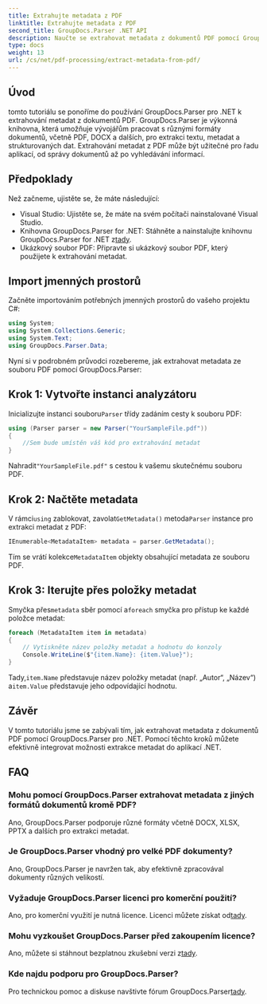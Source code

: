 ```yaml
---
title: Extrahujte metadata z PDF
linktitle: Extrahujte metadata z PDF
second_title: GroupDocs.Parser .NET API
description: Naučte se extrahovat metadata z dokumentů PDF pomocí GroupDocs.Parser for .NET. Tento komplexní průvodce obsahuje podrobné pokyny a předpoklady.
type: docs
weight: 13
url: /cs/net/pdf-processing/extract-metadata-from-pdf/
---
```

## Úvod
tomto tutoriálu se ponoříme do používání GroupDocs.Parser pro .NET k extrahování metadat z dokumentů PDF. GroupDocs.Parser je výkonná knihovna, která umožňuje vývojářům pracovat s různými formáty dokumentů, včetně PDF, DOCX a dalších, pro extrakci textu, metadat a strukturovaných dat. Extrahování metadat z PDF může být užitečné pro řadu aplikací, od správy dokumentů až po vyhledávání informací.
## Předpoklady
Než začneme, ujistěte se, že máte následující:
- Visual Studio: Ujistěte se, že máte na svém počítači nainstalované Visual Studio.
-  Knihovna GroupDocs.Parser for .NET: Stáhněte a nainstalujte knihovnu GroupDocs.Parser for .NET z[tady](https://releases.groupdocs.com/parser/net/).
- Ukázkový soubor PDF: Připravte si ukázkový soubor PDF, který použijete k extrahování metadat.

## Import jmenných prostorů
Začněte importováním potřebných jmenných prostorů do vašeho projektu C#:
```csharp
using System;
using System.Collections.Generic;
using System.Text;
using GroupDocs.Parser.Data;
```

Nyní si v podrobném průvodci rozebereme, jak extrahovat metadata ze souboru PDF pomocí GroupDocs.Parser:
## Krok 1: Vytvořte instanci analyzátoru
 Inicializujte instanci souboru`Parser` třídy zadáním cesty k souboru PDF:
```csharp
using (Parser parser = new Parser("YourSampleFile.pdf"))
{
    //Sem bude umístěn váš kód pro extrahování metadat
}
```
 Nahradit`"YourSampleFile.pdf"` s cestou k vašemu skutečnému souboru PDF.
## Krok 2: Načtěte metadata
 V rámci`using` zablokovat, zavolat`GetMetadata()` metoda`Parser` instance pro extrakci metadat z PDF:
```csharp
IEnumerable<MetadataItem> metadata = parser.GetMetadata();
```
 Tím se vrátí kolekce`MetadataItem` objekty obsahující metadata ze souboru PDF.
## Krok 3: Iterujte přes položky metadat
 Smyčka přes`metadata` sběr pomocí a`foreach` smyčka pro přístup ke každé položce metadat:
```csharp
foreach (MetadataItem item in metadata)
{
    // Vytiskněte název položky metadat a hodnotu do konzoly
    Console.WriteLine($"{item.Name}: {item.Value}");
}
```
 Tady,`item.Name` představuje název položky metadat (např. „Autor“, „Název“) a`item.Value` představuje jeho odpovídající hodnotu.

## Závěr
V tomto tutoriálu jsme se zabývali tím, jak extrahovat metadata z dokumentů PDF pomocí GroupDocs.Parser pro .NET. Pomocí těchto kroků můžete efektivně integrovat možnosti extrakce metadat do aplikací .NET.

## FAQ
### Mohu pomocí GroupDocs.Parser extrahovat metadata z jiných formátů dokumentů kromě PDF?
Ano, GroupDocs.Parser podporuje různé formáty včetně DOCX, XLSX, PPTX a dalších pro extrakci metadat.
### Je GroupDocs.Parser vhodný pro velké PDF dokumenty?
Ano, GroupDocs.Parser je navržen tak, aby efektivně zpracovával dokumenty různých velikostí.
### Vyžaduje GroupDocs.Parser licenci pro komerční použití?
 Ano, pro komerční využití je nutná licence. Licenci můžete získat od[tady](https://purchase.groupdocs.com/buy).
### Mohu vyzkoušet GroupDocs.Parser před zakoupením licence?
 Ano, můžete si stáhnout bezplatnou zkušební verzi z[tady](https://releases.groupdocs.com/).
### Kde najdu podporu pro GroupDocs.Parser?
 Pro technickou pomoc a diskuse navštivte fórum GroupDocs.Parser[tady](https://forum.groupdocs.com/c/parser/17).